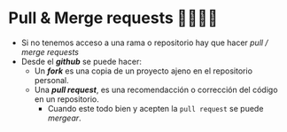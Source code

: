 # Pull & Merge requests 👩‍👩‍👧‍👧

- Si no tenemos acceso a una rama o repositorio hay que hacer _pull / merge requests_
- Desde el **_github_** se puede hacer:
  - Un **_fork_** es una copia de un proyecto ajeno en el repositorio personal.
  - Una **_pull request_**, es una recomendacción o corrección del código en un repositorio.
    - Cuando este todo bien y acepten la `pull request` se puede _mergear_.
